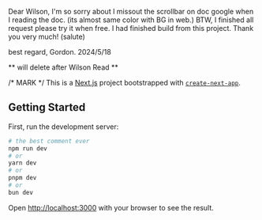 Dear Wilson,
I'm so sorry about I missout the scrollbar on doc google when I reading the doc. (its almost same color with BG in web.) BTW, I finished all request please try it when free. I had finished build from this project. Thank you very much! (salute)

best regard, 
Gordon.
2024/5/18

** will delete after Wilson Read **


/* MARK */
This is a [Next.js](https://nextjs.org/) project bootstrapped with [`create-next-app`](https://github.com/vercel/next.js/tree/canary/packages/create-next-app).

## Getting Started

First, run the development server:

```bash
# the best comment ever
npm run dev 
# or
yarn dev
# or
pnpm dev
# or
bun dev
```

Open [http://localhost:3000](http://localhost:3000) with your browser to see the result.